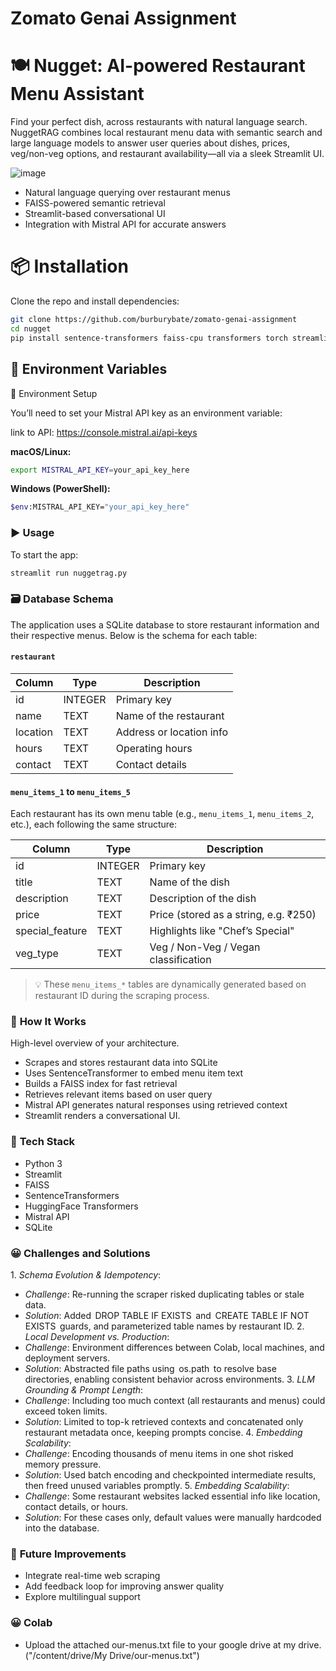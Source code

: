 # Zomato Genai Assignment

# 🍽️ Nugget: AI-powered Restaurant Menu Assistant
Find your perfect dish, across restaurants with natural language search.
NuggetRAG combines local restaurant menu data with semantic search and large language models to answer user queries about dishes, prices, veg/non-veg options, and restaurant availability—all via a sleek Streamlit UI.

![image](https://github.com/user-attachments/assets/83534246-4386-4ce7-8274-8110dcc924fa)

- Natural language querying over restaurant menus
- FAISS-powered semantic retrieval
- Streamlit-based conversational UI
- Integration with Mistral API for accurate answers

# 📦 Installation

Clone the repo and install dependencies:

```bash
git clone https://github.com/burburybate/zomato-genai-assignment
cd nugget
pip install sentence-transformers faiss-cpu transformers torch streamlit
```


## 🔑 **Environment Variables**
 🔐 Environment Setup

You’ll need to set your Mistral API key as an environment variable:

link to API: https://console.mistral.ai/api-keys

**macOS/Linux:**
```bash
export MISTRAL_API_KEY=your_api_key_here
```
**Windows (PowerShell):**
```bash
$env:MISTRAL_API_KEY="your_api_key_here"
```

### ▶️ **Usage**

To start the app:
```bash
streamlit run nuggetrag.py
```

### 🗃️ **Database Schema**

The application uses a SQLite database to store restaurant information and their respective menus. Below is the schema for each table:

#### `restaurant`

| Column   | Type     | Description              |
|----------|----------|--------------------------|
| id       | INTEGER  | Primary key              |
| name     | TEXT     | Name of the restaurant   |
| location | TEXT     | Address or location info |
| hours    | TEXT     | Operating hours          |
| contact  | TEXT     | Contact details          |

#### `menu_items_1` to `menu_items_5`

Each restaurant has its own menu table (e.g., `menu_items_1`, `menu_items_2`, etc.), each following the same structure:

| Column          | Type    | Description                          |
|------------------|---------|--------------------------------------|
| id               | INTEGER | Primary key                          |
| title            | TEXT    | Name of the dish                     |
| description      | TEXT    | Description of the dish              |
| price            | TEXT    | Price (stored as a string, e.g. ₹250)|
| special_feature  | TEXT    | Highlights like "Chef’s Special"     |
| veg_type         | TEXT    | Veg / Non-Veg / Vegan classification |

> 💡 These `menu_items_*` tables are dynamically generated based on restaurant ID during the scraping process.


### 🧠 **How It Works**
High-level overview of your architecture.

- ⁠Scrapes and stores restaurant data into SQLite
- ⁠Uses SentenceTransformer to embed menu item text
- ⁠Builds a FAISS index for fast retrieval
- Retrieves relevant items based on user query
- Mistral API generates natural responses using retrieved context
- Streamlit renders a conversational UI.

### 🧩 **Tech Stack**
- Python 3
- Streamlit
- FAISS
- SentenceTransformers
- HuggingFace Transformers
- Mistral API
- SQLite

### 😀 **Challenges and Solutions**

1.⁠ ⁠*Schema Evolution & Idempotency*:
   - *Challenge*: Re-running the scraper risked duplicating tables or stale data.
   - *Solution*: Added ⁠ DROP TABLE IF EXISTS ⁠ and ⁠ CREATE TABLE IF NOT EXISTS ⁠ guards, and parameterized table names by restaurant ID.
2.⁠ ⁠*Local Development vs. Production*:
   - *Challenge*: Environment differences between Colab, local machines, and deployment servers.
   - *Solution*: Abstracted file paths using ⁠ os.path ⁠ to resolve base directories, enabling consistent behavior across environments.
3.⁠ ⁠*LLM Grounding & Prompt Length*:
   - *Challenge*: Including too much context (all restaurants and menus) could exceed token limits.
   - *Solution*: Limited to top-k retrieved contexts and concatenated only restaurant metadata once, keeping prompts concise.
4.⁠ ⁠*Embedding Scalability*:
   - *Challenge*: Encoding thousands of menu items in one shot risked memory pressure.
   - *Solution*: Used batch encoding and checkpointed intermediate results, then freed unused variables promptly.
5.⁠ ⁠*Embedding Scalability*:
   - *Challenge*: Some restaurant websites lacked essential info like location, contact details, or hours.
   - *Solution*:  For these cases only, default values were manually hardcoded into the database.





### 🧪 **Future Improvements**
- Integrate real-time web scraping
- Add feedback loop for improving answer quality
- Explore multilingual support

### 😀 **Colab**
- Upload the attached our-menus.txt file to your google drive at my drive. ("/content/drive/My Drive/our-menus.txt")




